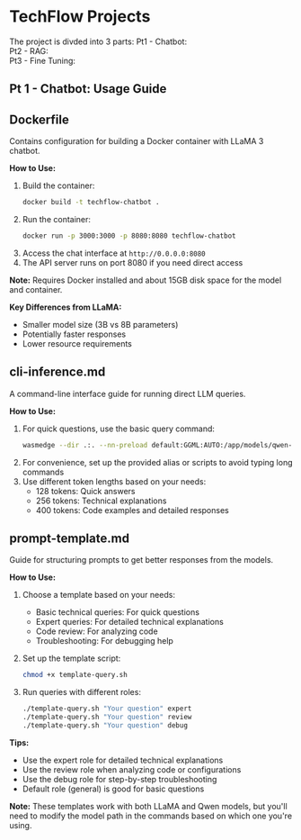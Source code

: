 
# TechFlow Projects

The project is divded into 3 parts: 
Pt1 - Chatbot:    
Pt2 - RAG:  
Pt3 - Fine Tuning:   

## Pt 1 - Chatbot: Usage Guide

## Dockerfile
Contains configuration for building a Docker container with LLaMA 3 chatbot.

**How to Use:**
1. Build the container:
   ```bash
   docker build -t techflow-chatbot .
   ```
2. Run the container:
   ```bash
   docker run -p 3000:3000 -p 8080:8080 techflow-chatbot
   ```
3. Access the chat interface at `http://0.0.0.0:8080`
4. The API server runs on port 8080 if you need direct access

**Note:** Requires Docker installed and about 15GB disk space for the model and container.

**Key Differences from LLaMA:**
- Smaller model size (3B vs 8B parameters)
- Potentially faster responses
- Lower resource requirements

## cli-inference.md
A command-line interface guide for running direct LLM queries.

**How to Use:**
1. For quick questions, use the basic query command:
   ```bash
   wasmedge --dir .:. --nn-preload default:GGML:AUTO:/app/models/qwen-3b-instruct.gguf llama-simple.wasm --n-predict 128 --prompt "Your question"
   ```
2. For convenience, set up the provided alias or scripts to avoid typing long commands
3. Use different token lengths based on your needs:
   - 128 tokens: Quick answers
   - 256 tokens: Technical explanations
   - 400 tokens: Code examples and detailed responses

## prompt-template.md
Guide for structuring prompts to get better responses from the models.

**How to Use:**
1. Choose a template based on your needs:
   - Basic technical queries: For quick questions
   - Expert queries: For detailed technical explanations
   - Code review: For analyzing code
   - Troubleshooting: For debugging help

2. Set up the template script:
   ```bash
   chmod +x template-query.sh
   ```

3. Run queries with different roles:
   ```bash
   ./template-query.sh "Your question" expert
   ./template-query.sh "Your question" review
   ./template-query.sh "Your question" debug
   ```

**Tips:**
- Use the expert role for detailed technical explanations
- Use the review role when analyzing code or configurations
- Use the debug role for step-by-step troubleshooting
- Default role (general) is good for basic questions

**Note:** These templates work with both LLaMA and Qwen models, but you'll need to modify the model path in the commands based on which one you're using.